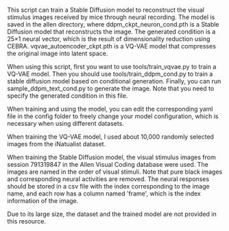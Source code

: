This script can train a Stable Diffusion model to reconstruct the visual stimulus images received by mice through neural recording. The model is saved in the allen directory, where ddpm_ckpt_neuron_cond.pth is a Stable Diffusion model that reconstructs the image. The generated condition is a 25×1 neural vector, which is the result of dimensionality reduction using CEBRA. vqvae_autoencoder_ckpt.pth is a VQ-VAE model that compresses the original image into latent space.

When using this script, first you want to use tools/train_vqvae.py to train a VQ-VAE model. Then you should use tools/train_ddpm_cond.py to train a stable diffusion model based on conditional generation. Finally, you can run sample_ddpm_text_cond.py to generate the image. Note that you need to specify the generated condition in this file.

When training and using the model, you can edit the corresponding yaml file in the config folder to freely change your model configuration, which is necessary when using different datasets.

When training the VQ-VAE model, I used about 10,000 randomly selected images from the iNatualist dataset.

When training the Stable Diffusion model, the visual stimulus images from session 791319847 in the Allen Visual Coding database were used. The images are named in the order of visual stimuli. Note that pure black images and corresponding neural activities are removed. The neural responses should be stored in a csv file with the index corresponding to the image name, and each row has a column named 'frame', which is the index information of the image.

Due to its large size, the dataset and the trained model are not provided in this resource.
